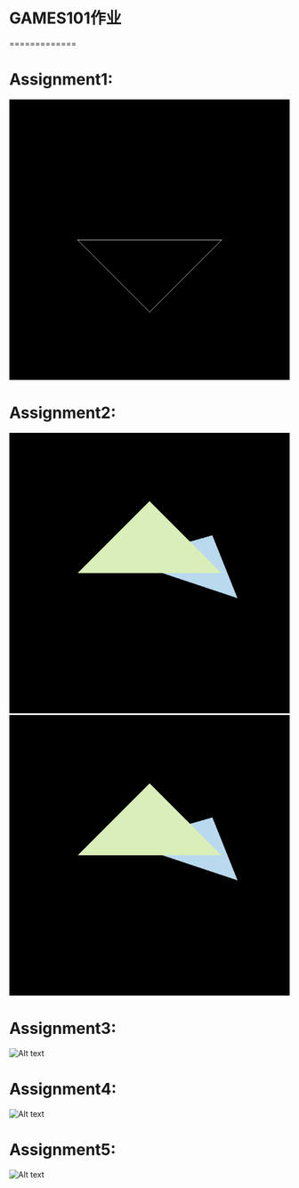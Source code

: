 # GAMES101作业
=============
# Assignment1:<br/>
![Alt text](https://github.com/Airccode/HW-GAMS101/blob/main/Assignment1/image.png)<br/>
# Assignment2:<br/>
![Alt text](https://github.com/Airccode/HW-GAMS101/blob/main/Assignment2/image0.png "MSAA前")<br/>
![Alt text](https://github.com/Airccode/HW-GAMS101/blob/main/Assignment2/output.png "2*MSAA")<br/>
# Assignment3:<br/>
![Alt text](https://github.com/Airccode/HW-GAMS101/blob/main/Assignment1/output.png)<br/>
# Assignment4:<br/>
![Alt text](https://github.com/Airccode/HW-GAMS101/blob/main/Assignment1/output.png)<br/>
# Assignment5:<br/>
![Alt text](https://github.com/Airccode/HW-GAMS101/blob/main/Assignment1/binary.png)<br/>

